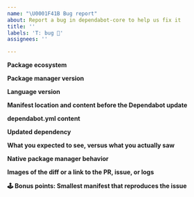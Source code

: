 ```yaml
---
name: "\U0001F41B Bug report"
about: Report a bug in dependabot-core to help us fix it
title: ''
labels: 'T: bug 🐞'
assignees: ''

---
```


<!-- For support on the GitHub-integrated Dependabot service, please contact [GitHub support](https://support.github.com/) -->
<!-- This issue-tracker is meant for issues related to Dependabot's updating logic, a good rule of thumb is that if you have questions about the _diff_ in a PR, it belongs here, otherwise the GitHub support team is best equipped to help you -->

<!-- The more information you can provide, the easier it will be to reproduce the issue and find a fix -->

**Package ecosystem**
<!-- npm, docker, bundler, etc. -->
**Package manager version**
<!-- If applicable, specify the package manager version you're using (e.g., npm 7.1, pip-compile 5.0, etc.) -->
**Language version**
<!-- If applicable, specify the language version you're using (e.g., node 14.1, Ruby 2.7, etc. ) -->
**Manifest location and content before the Dependabot update**
<!-- If applicable, specify the path to each manifest file (/client/package.json, /Gemfile, etc.) -->
<!-- If applicable, attach each manifest file or provide a link to each manifest file -->
**dependabot.yml content**
<!-- If using GitHub-native Dependabot, attach your dependabot.yml file or provide a link to it -->
**Updated dependency**
<!-- If applicable, the dependency name and to and from versions -->
**What you expected to see, versus what you actually saw**
<!-- A clear and concise description of what you expected to happen -->
**Native package manager behavior**
<!-- If applicable, what output do you see when you update the dependency using the native package manager (e.g., bundler, npm, etc.)? -->
**Images of the diff or a link to the PR, issue, or logs**
<!-- If applicable, add links to public PRs or Issues that Dependabot opened, and/or paste in any related logs -->
**🕹 Bonus points: Smallest manifest that reproduces the issue**
<!-- Optional: Want to make a :robot: smile? You can do it! Show us the smallest manifest file (or set of files) that reproduces this problem. Remove anything that's not essential to reproduce this issue, and it will help us address the problem more quickly. ✨ -->
